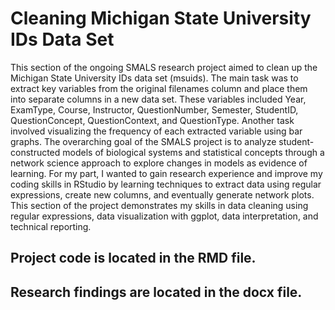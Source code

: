# Cleaning Michigan State University IDs Data Set
This section of the ongoing SMALS research project aimed to clean up the Michigan State University IDs data set (msuids). The main task was to extract key variables from the original filenames column and place them into separate columns in a new data set. These variables included Year, ExamType, Course, Instructor, QuestionNumber, Semester, StudentID, QuestionConcept, QuestionContext, and QuestionType. Another task involved visualizing the frequency of each extracted variable using bar graphs. The overarching goal of the SMALS project is to analyze student-constructed models of biological systems and statistical concepts through a network science approach to explore changes in models as evidence of learning. For my part, I wanted to gain research experience and improve my coding skills in RStudio by learning techniques to extract data using regular expressions, create new columns, and eventually generate network plots. This section of the project demonstrates my skills in data cleaning using regular expressions, data visualization with ggplot, data interpretation, and technical reporting. 
## Project code is located in the RMD file. 
## Research findings are located in the docx file.
